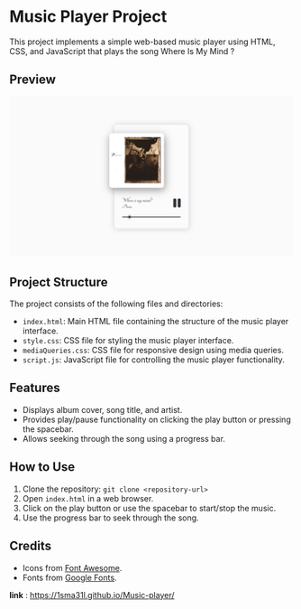 # Music Player Project

This project implements a simple web-based music player using HTML, CSS, and JavaScript that plays the song Where Is My Mind ?


## Preview

![Music Player Preview](Assets/Preview.png)

## Project Structure

The project consists of the following files and directories:

- `index.html`: Main HTML file containing the structure of the music player interface.
- `style.css`: CSS file for styling the music player interface.
- `mediaQueries.css`: CSS file for responsive design using media queries.
- `script.js`: JavaScript file for controlling the music player functionality.

## Features

- Displays album cover, song title, and artist.
- Provides play/pause functionality on clicking the play button or pressing the spacebar.
- Allows seeking through the song using a progress bar.

## How to Use

1. Clone the repository: `git clone <repository-url>`
2. Open `index.html` in a web browser.
3. Click on the play button or use the spacebar to start/stop the music.
4. Use the progress bar to seek through the song.

## Credits

- Icons from [Font Awesome](https://fontawesome.com/).
- Fonts from [Google Fonts](https://fonts.google.com/).



**link** : https://1sma31l.github.io/Music-player/
